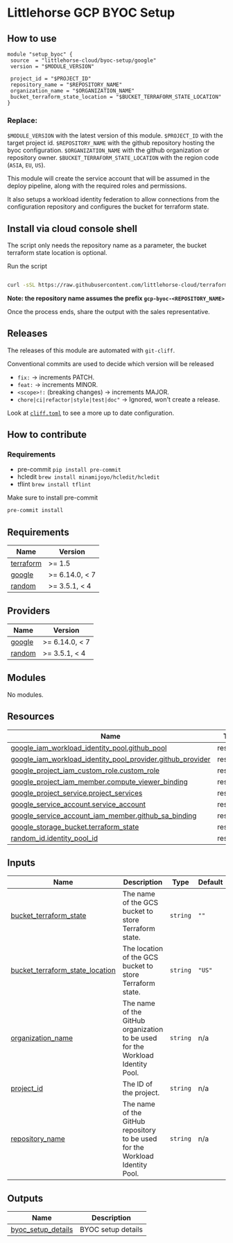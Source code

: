 # Littlehorse GCP BYOC Setup

## How to use

```hcl
module "setup_byoc" {
 source  = "littlehorse-cloud/byoc-setup/google"
 version = "$MODULE_VERSION"

 project_id = "$PROJECT_ID"
 repository_name = "$REPOSITORY_NAME"
 organization_name = "$ORGANIZATION_NAME"
 bucket_terraform_state_location = "$BUCKET_TERRAFORM_STATE_LOCATION"
}
```

### Replace:

`$MODULE_VERSION` with the latest version of this module.
`$PROJECT_ID` with the target project id.
`$REPOSITORY_NAME` with the github repository hosting the byoc configuration.
`$ORGANIZATION_NAME` with the github organization or repository owner.
`$BUCKET_TERRAFORM_STATE_LOCATION` with the region code (`ASIA`, `EU`, `US`).

This module will create the service account that will be assumed in the deploy
pipeline, along with the required roles and permissions.

It also setups a workload identity federation to allow connections from the
configuration repository and configures the bucket for terraform state.


## Install via cloud console shell

The script only needs the repository name as a parameter, the bucket terraform state location is optional.

Run the script

```sh

curl -sSL https://raw.githubusercontent.com/littlehorse-cloud/terraform-google-byoc-setup/main/scripts/setup.sh | bash -s <REPOSITORY_NAME>

```

**Note: the repository name assumes the prefix `gcp-byoc-<REPOSITORY_NAME>`**

Once the process ends, share the output with the sales representative.


## Releases

The releases of this module are automated with `git-cliff`.

Conventional commits are used to decide which version will be released

- `fix:` -> increments PATCH.
- `feat:` -> increments MINOR.
- `<scope>!:` (breaking changes) -> increments MAJOR.
- `chore|ci|refactor|style|test|doc"` -> Ignored, won't create a release.

Look at [`cliff.toml`](./cliff.toml) to see a more up to date configuration.

## How to contribute

### Requirements

- pre-commit `pip install pre-commit`
- hcledit `brew install minamijoyo/hcledit/hcledit`
- tflint `brew install tflint`

Make sure to install pre-commit

```sh
pre-commit install
```

<!-- BEGIN_TF_DOCS -->
## Requirements

| Name | Version |
|------|---------|
| <a name="requirement_terraform"></a> [terraform](#requirement\_terraform) | >= 1.5 |
| <a name="requirement_google"></a> [google](#requirement\_google) | >= 6.14.0, < 7 |
| <a name="requirement_random"></a> [random](#requirement\_random) | >= 3.5.1, < 4 |

## Providers

| Name | Version |
|------|---------|
| <a name="provider_google"></a> [google](#provider\_google) | >= 6.14.0, < 7 |
| <a name="provider_random"></a> [random](#provider\_random) | >= 3.5.1, < 4 |

## Modules

No modules.

## Resources

| Name | Type |
|------|------|
| [google_iam_workload_identity_pool.github_pool](https://registry.terraform.io/providers/hashicorp/google/latest/docs/resources/iam_workload_identity_pool) | resource |
| [google_iam_workload_identity_pool_provider.github_provider](https://registry.terraform.io/providers/hashicorp/google/latest/docs/resources/iam_workload_identity_pool_provider) | resource |
| [google_project_iam_custom_role.custom_role](https://registry.terraform.io/providers/hashicorp/google/latest/docs/resources/project_iam_custom_role) | resource |
| [google_project_iam_member.compute_viewer_binding](https://registry.terraform.io/providers/hashicorp/google/latest/docs/resources/project_iam_member) | resource |
| [google_project_service.project_services](https://registry.terraform.io/providers/hashicorp/google/latest/docs/resources/project_service) | resource |
| [google_service_account.service_account](https://registry.terraform.io/providers/hashicorp/google/latest/docs/resources/service_account) | resource |
| [google_service_account_iam_member.github_sa_binding](https://registry.terraform.io/providers/hashicorp/google/latest/docs/resources/service_account_iam_member) | resource |
| [google_storage_bucket.terraform_state](https://registry.terraform.io/providers/hashicorp/google/latest/docs/resources/storage_bucket) | resource |
| [random_id.identity_pool_id](https://registry.terraform.io/providers/hashicorp/random/latest/docs/resources/id) | resource |

## Inputs

| Name | Description | Type | Default | Required |
|------|-------------|------|---------|:--------:|
| <a name="input_bucket_terraform_state"></a> [bucket\_terraform\_state](#input\_bucket\_terraform\_state) | The name of the GCS bucket to store Terraform state. | `string` | `""` | no |
| <a name="input_bucket_terraform_state_location"></a> [bucket\_terraform\_state\_location](#input\_bucket\_terraform\_state\_location) | The location of the GCS bucket to store Terraform state. | `string` | `"US"` | no |
| <a name="input_organization_name"></a> [organization\_name](#input\_organization\_name) | The name of the GitHub organization to be used for the Workload Identity Pool. | `string` | n/a | yes |
| <a name="input_project_id"></a> [project\_id](#input\_project\_id) | The ID of the project. | `string` | n/a | yes |
| <a name="input_repository_name"></a> [repository\_name](#input\_repository\_name) | The name of the GitHub repository to be used for the Workload Identity Pool. | `string` | n/a | yes |

## Outputs

| Name | Description |
|------|-------------|
| <a name="output_byoc_setup_details"></a> [byoc\_setup\_details](#output\_byoc\_setup\_details) | BYOC setup details |
<!-- END_TF_DOCS -->
